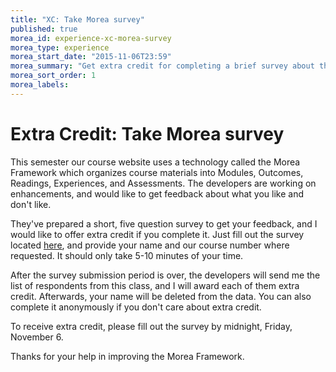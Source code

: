 ```yaml
---
title: "XC: Take Morea survey"
published: true
morea_id: experience-xc-morea-survey
morea_type: experience
morea_start_date: "2015-11-06T23:59"
morea_summary: "Get extra credit for completing a brief survey about this website"
morea_sort_order: 1
morea_labels:
---
```


# Extra Credit: Take Morea survey

This semester our course website uses a technology called the Morea Framework which organizes course materials into Modules, Outcomes, Readings, Experiences, and Assessments.  The developers are working on enhancements, and would like to get feedback about what you like and don't like.  

They've prepared a short, five question survey to get your feedback, and I would like to offer extra credit if you complete it. Just fill out the survey located [here](https://docs.google.com/forms/d/1J5K8hry2yjoPPNyea6T1sSC9Ec_VkFdk5-bfg9LqeOA/viewform), and provide your name and our course number where requested.   It should only take 5-10 minutes of your time. 

After the survey submission period is over, the developers will send me the list of respondents from this class, and I will award each of them extra credit.   Afterwards, your name will be deleted from the data. You can also complete it anonymously if you don't care about extra credit.

To receive extra credit, please fill out the survey by midnight, Friday, November 6. 

Thanks for your help in improving the Morea Framework.

